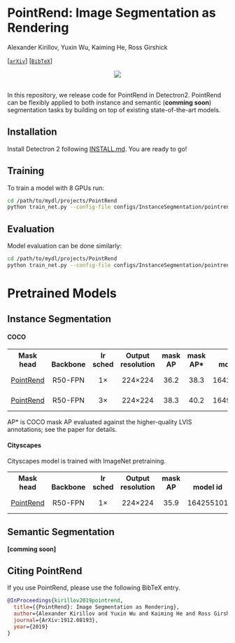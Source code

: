 # PointRend: Image Segmentation as Rendering

Alexander Kirillov, Yuxin Wu, Kaiming He, Ross Girshick

[[`arXiv`](https://arxiv.org/abs/1912.08193)] [[`BibTeX`](#CitingPointRend)]

<div align="center">
  <img src="https://alexander-kirillov.github.io/images/kirillov2019pointrend.jpg"/>
</div><br/>

In this repository, we release code for PointRend in Detectron2. PointRend can be flexibly applied to both instance and semantic (**comming soon**) segmentation tasks by building on top of existing state-of-the-art models.

## Installation
Install Detectron 2 following [INSTALL.md](https://github.com/facebookresearch/mydl/blob/master/INSTALL.md). You are ready to go!

## Training

To train a model with 8 GPUs run:
```bash
cd /path/to/mydl/projects/PointRend
python train_net.py --config-file configs/InstanceSegmentation/pointrend_rcnn_R_50_FPN_1x_coco.yaml --num-gpus 8
```

## Evaluation

Model evaluation can be done similarly:
```bash
cd /path/to/mydl/projects/PointRend
python train_net.py --config-file configs/InstanceSegmentation/pointrend_rcnn_R_50_FPN_1x_coco.yaml --eval-only MODEL.WEIGHTS /path/to/model_checkpoint
```

# Pretrained Models

## Instance Segmentation
#### COCO

<table><tbody>
<!-- START TABLE -->
<!-- TABLE HEADER -->
<th valign="bottom">Mask<br/>head</th>
<th valign="bottom">Backbone</th>
<th valign="bottom">lr<br/>sched</th>
<th valign="bottom">Output<br/>resolution</th>
<th valign="bottom">mask<br/>AP</th>
<th valign="bottom">mask<br/>AP&ast;</th>
<th valign="bottom">model id</th>
<th valign="bottom">download</th>
<!-- TABLE BODY -->
 <tr><td align="left"><a href="configs/InstanceSegmentation/pointrend_rcnn_R_50_FPN_1x_coco.yaml">PointRend</a></td>
<td align="center">R50-FPN</td>
<td align="center">1&times;</td>
<td align="center">224&times;224</td>
<td align="center">36.2</td>
<td align="center">38.3</td>
<td align="center">164254221</td>
<td align="center"><a href="https://dl.fbaipublicfiles.com/mydl/PointRend/InstanceSegmentation/pointrend_rcnn_R_50_FPN_1x_coco/164254221/model_final_88c6f8.pkl">model</a>&nbsp;|&nbsp;<a href="https://dl.fbaipublicfiles.com/mydl/PointRend/InstanceSegmentation/pointrend_rcnn_R_50_FPN_1x_coco/164254221/metrics.json">metrics</a></td>
</tr>
 <tr><td align="left"><a href="configs/InstanceSegmentation/pointrend_rcnn_R_50_FPN_3x_coco.yaml">PointRend</a></td>
<td align="center">R50-FPN</td>
<td align="center">3&times;</td>
<td align="center">224&times;224</td>
<td align="center">38.3</td>
<td align="center">40.2</td>
<td align="center">164955410</td>
<td align="center"><a href="https://dl.fbaipublicfiles.com/mydl/PointRend/InstanceSegmentation/pointrend_rcnn_R_50_FPN_3x_coco/164955410/model_final_3c3198.pkl">model</a>&nbsp;|&nbsp;<a href="https://dl.fbaipublicfiles.com/mydl/PointRend/InstanceSegmentation/pointrend_rcnn_R_50_FPN_3x_coco/164955410/metrics.json">metrics</a></td>
</tr>
</tbody></table>

AP&ast; is COCO mask AP evaluated against the higher-quality LVIS annotations; see the paper for details.

#### Cityscapes
Cityscapes model is trained with ImageNet pretraining.

<table><tbody>
<!-- START TABLE -->
<!-- TABLE HEADER -->
<th valign="bottom">Mask<br/>head</th>
<th valign="bottom">Backbone</th>
<th valign="bottom">lr<br/>sched</th>
<th valign="bottom">Output<br/>resolution</th>
<th valign="bottom">mask<br/>AP</th>
<th valign="bottom">model id</th>
<th valign="bottom">download</th>
<!-- TABLE BODY -->
 <tr><td align="left"><a href="configs/InstanceSegmentation/pointrend_rcnn_R_50_FPN_1x_cs.yaml">PointRend</a></td>
<td align="center">R50-FPN</td>
<td align="center">1&times;</td>
<td align="center">224&times;224</td>
<td align="center">35.9</td>
<td align="center">164255101</td>
<td align="center"><a href="https://dl.fbaipublicfiles.com/mydl/PointRend/InstanceSegmentation/pointrend_rcnn_R_50_FPN_1x_cityscapes/164255101/model_final_318a02.pkl">model</a>&nbsp;|&nbsp;<a href="https://dl.fbaipublicfiles.com/mydl/PointRend/InstanceSegmentation/pointrend_rcnn_R_50_FPN_1x_cityscapes/164255101/metrics.json">metrics</a></td>
</tr>
</tbody></table>


## Semantic Segmentation

**[comming soon]**

## <a name="CitingPointRend"></a>Citing PointRend

If you use PointRend, please use the following BibTeX entry.

```BibTeX
@InProceedings{kirillov2019pointrend,
  title={{PointRend}: Image Segmentation as Rendering},
  author={Alexander Kirillov and Yuxin Wu and Kaiming He and Ross Girshick},
  journal={ArXiv:1912.08193},
  year={2019}
}
```
